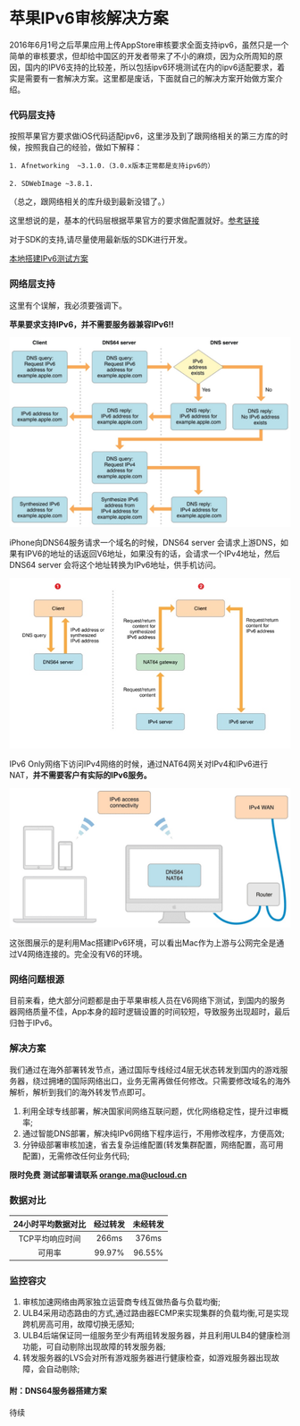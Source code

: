 # 苹果IPv6审核解决方案

2016年6月1号之后苹果应用上传AppStore审核要求全面支持ipv6，虽然只是一个简单的审核要求，但却给中国区的开发者带来了不小的麻烦，因为众所周知的原因，国内的IPV6支持的比较差，所以包括ipv6环境测试在内的ipv6适配要求，着实是需要有一套解决方案。这里都是废话，下面就自己的解决方案开始做方案介绍。

### 代码层支持

按照苹果官方要求做iOS代码适配ipv6，这里涉及到了跟网络相关的第三方库的时候，按照我自己的经验，做如下解释：

```
1. Afnetworking  ~3.1.0.（3.0.x版本正常都是支持ipv6的）

2. SDWebImage ~3.8.1.
```
（总之，跟网络相关的库升级到最新没错了。）

这里想说的是，基本的代码层根据苹果官方的要求做配置就好。[参考链接](http://www.jianshu.com/p/a6bab07c4062)

对于SDK的支持,请尽量使用最新版的SDK进行开发。

[本地搭建IPv6测试方案](http://www.jianshu.com/p/49442934b81d)


### 网络层支持

这里有个误解，我必须要强调下。

**苹果要求支持IPv6，并不需要服务器兼容IPv6!!**

![](14930559937723.jpg)

iPhone向DNS64服务请求一个域名的时候，DNS64 server 会请求上游DNS，如果有IPV6的地址的话返回V6地址，如果没有的话，会请求一个IPv4地址，然后DNS64 server 会将这个地址转换为IPv6地址，供手机访问。

![](14930563817915.jpg)

IPv6 Only网络下访问IPv4网络的时候，通过NAT64网关对IPv4和IPv6进行NAT，**并不需要客户有实际的IPv6服务。**

![](14930562675851.jpg)

这张图展示的是利用Mac搭建IPv6环境，可以看出Mac作为上游与公网完全是通过V4网络连接的。完全没有V6的环境。

### 网络问题根源

目前来看，绝大部分问题都是由于苹果审核人员在V6网络下测试，到国内的服务器网络质量不佳，App本身的超时逻辑设置的时间较短，导致服务出现超时，最后归咎于IPv6。

### 解决方案

我们通过在海外部署转发节点，通过国际专线经过4层无状态转发到国内的游戏服务器，绕过拥堵的国际网络出口，业务无需再做任何修改。只需要修改域名的海外解析，解析到我们的海外转发节点即可。

1. 利用全球专线部署，解决国家间网络互联问题，优化网络稳定性，提升过审概率;
2. 通过智能DNS部署，解决纯IPv6网络下程序运行，不用修改程序，方便高效;
3. 分钟级部署审核加速，省去复杂运维配置(转发集群配置，网络配置，高可用配置)，无需修改任何业务代码;


**限时免费** 
**测试部署请联系 orange.ma@ucloud.cn**

### 数据对比

| 24小时平均数据对比  | 经过转发 | 未经转发 |
| :-: | :-: | :-: |
| TCP平均响应时间 | 266ms | 376ms |
| 可用率 | 99.97% | 96.55% |

### 监控容灾

1. 审核加速网络由两家独立运营商专线互做热备与负载均衡;
2. ULB4采用动态路由的方式,通过路由器ECMP来实现集群的负载均衡,可是实现跨机房高可用，故障切换无感知;
3. ULB4后端保证同一组服务至少有两组转发服务器，并且利用ULB4的健康检测功能，可自动剔除出现故障的转发服务器;
4. 转发服务器的LVS会对所有游戏服务器进行健康检查，如游戏服务器出现故障，会自动剔除;

#### 附：DNS64服务器搭建方案

待续




